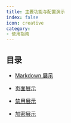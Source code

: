 ```yaml
---
title: 主要功能与配置演示
index: false
icon: creative
category:
- 使用指南
---
```


## 目录

- [Markdown 展示](markdown.md)

- [页面展示](page.md)

- [禁用展示](disable.md)

- [加密展示](encrypt.md)
